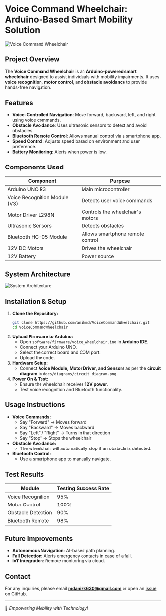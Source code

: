 # Voice Command Wheelchair: Arduino-Based Smart Mobility Solution

![Voice Command Wheelchair](docs/images/wheelchair_banner.png)

## Project Overview
The **Voice Command Wheelchair** is an **Arduino-powered smart wheelchair** designed to assist individuals with mobility impairments. It uses **voice recognition**, **motor control**, and **obstacle avoidance** to provide hands-free navigation.

## Features
- **Voice-Controlled Navigation**: Move forward, backward, left, and right using voice commands.
- **Obstacle Avoidance**: Uses ultrasonic sensors to detect and avoid obstacles.
- **Bluetooth Remote Control**: Allows manual control via a smartphone app.
- **Speed Control**: Adjusts speed based on environment and user preference.
- **Battery Monitoring**: Alerts when power is low.

## Components Used
| Component | Purpose |
|-----------|---------|
| Arduino UNO R3 | Main microcontroller |
| Voice Recognition Module (V3) | Detects user voice commands |
| Motor Driver L298N | Controls the wheelchair's motors |
| Ultrasonic Sensors | Detects obstacles |
| Bluetooth HC-05 Module | Allows smartphone remote control |
| 12V DC Motors | Drives the wheelchair |
| 12V Battery | Power source |

## System Architecture
![System Architecture](docs/diagrams/system_architecture.png)

## Installation & Setup
1. **Clone the Repository:**
   ```bash
   git clone https://github.com/anikmd/VoiceCommandWheelchair.git
   cd VoiceCommandWheelchair
   ```
2. **Upload Firmware to Arduino:**
   - Open `software/firmware/voice_wheelchair.ino` in **Arduino IDE**.
   - Connect your Arduino UNO.
   - Select the correct board and COM port.
   - Upload the code.
3. **Hardware Setup:**
   - Connect **Voice Module, Motor Driver, and Sensors** as per the **circuit diagram** in `docs/diagrams/circuit_diagram.png`.
4. **Power On & Test:**
   - Ensure the wheelchair receives **12V power**.
   - Test voice recognition and Bluetooth functionality.

## Usage Instructions
- **Voice Commands:**
  - Say "Forward" → Moves forward
  - Say "Backward" → Moves backward
  - Say "Left" / "Right" → Turns in that direction
  - Say "Stop" → Stops the wheelchair
- **Obstacle Avoidance:**
  - The wheelchair will automatically stop if an obstacle is detected.
- **Bluetooth Control:**
  - Use a smartphone app to manually navigate.

## Test Results
| Module | Testing Success Rate |
|--------|---------------------|
| Voice Recognition | 95% |
| Motor Control | 100% |
| Obstacle Detection | 90% |
| Bluetooth Remote | 98% |

## Future Improvements
- **Autonomous Navigation**: AI-based path planning.
- **Fall Detection**: Alerts emergency contacts in case of a fall.
- **IoT Integration**: Remote monitoring via cloud.

## Contact
For any inquiries, please email **mdanikk630@gmail.com** or open an [issue](https://github.com/anikmd/VoiceCommandWheelchair/issues) on GitHub.

---
🚀 _Empowering Mobility with Technology!_

